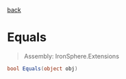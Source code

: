 ﻿

[back](/IronSphere.Extensions/types/ShortExtension)

# Equals

> Assembly: IronSphere.Extensions

```csharp
bool Equals(object obj)
```



 
